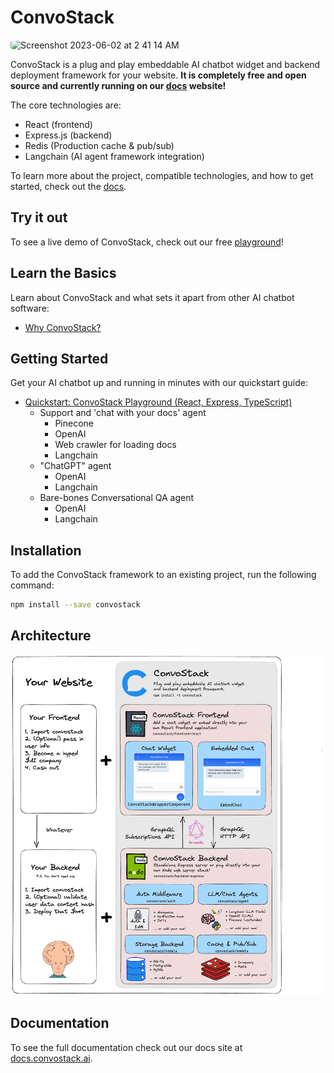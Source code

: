# ConvoStack
<img width="1440" style="border-radius: 20%;" alt="Screenshot 2023-06-02 at 2 41 14 AM" src="https://github.com/ConvoStack/convostack/assets/8688852/5a5cff2a-c055-4b3e-a132-11d7983ad922" >

ConvoStack is a plug and play embeddable AI chatbot widget and backend deployment framework for your website. **It is
completely free and open source and currently running on our [docs](https://docs.convostack.ai/) website!**

The core technologies are:

* React (frontend)
* Express.js (backend)
* Redis (Production cache & pub/sub)
* Langchain (AI agent framework integration)

To learn more about the project, compatible technologies, and how to get started, check out
the [docs](https://docs.convostack.ai/).

## Try it out

To see a live demo of ConvoStack, check out our free [playground](https://playground.convostack.ai)!

## Learn the Basics

Learn about ConvoStack and what sets it apart from other AI chatbot software:

- [Why ConvoStack?](https://docs.convostack.ai/the-basics)

## Getting Started

Get your AI chatbot up and running in minutes with our quickstart guide:

- [Quickstart: ConvoStack Playground (React, Express, TypeScript)](https://docs.convostack.ai/getting-started/quickstart-react-express-playground)
    - Support and 'chat with your docs' agent
        - Pinecone
        - OpenAI
        - Web crawler for loading docs
        - Langchain
    - "ChatGPT" agent
        - OpenAI
        - Langchain
    - Bare-bones Conversational QA agent
        - OpenAI
        - Langchain

## Installation

To add the ConvoStack framework to an existing project, run the following command:

```bash
npm install --save convostack
```

## Architecture

![](docs/static/img/convostack-explainer-v1.png)

## Documentation

To see the full documentation check out our docs site at [docs.convostack.ai](https://docs.convostack.ai).
